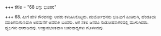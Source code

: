 +++
title = "68 ಎನ್ದು ಭೂಪನ"

+++
68. ಹೀಗೆ ಹೇಳಿ ಕೌರವನನ್ನು ಅವರು ಕಳುಹಿಸಿಕೊಟ್ಟರು. ದುರ್ಯೋಧನನು ಭೂಮಿಗೆ ಹಿಂತಿರುಗಿ, ಹೆಂಡತಿಯ ಮಾತಿಗನುಗುಣವಾಗಿ ಅರಮನೆಗೆ ಅವನಾಗಿ ಬಂದನು. ಆಗ ಸಕಲ ಜನರೂ ಸಂತೋಷಸಾಗರದಲ್ಲಿ ಮುಳುಗಿದರು. ಧ್ವಜಗಳು ಹಾರಾಡಿದವು. ಉತ್ಸಾಹಭರಿತವಾಗಿ ಬಹುವಾದ್ಯಗಳು ಮೊಳಗಿದವು.